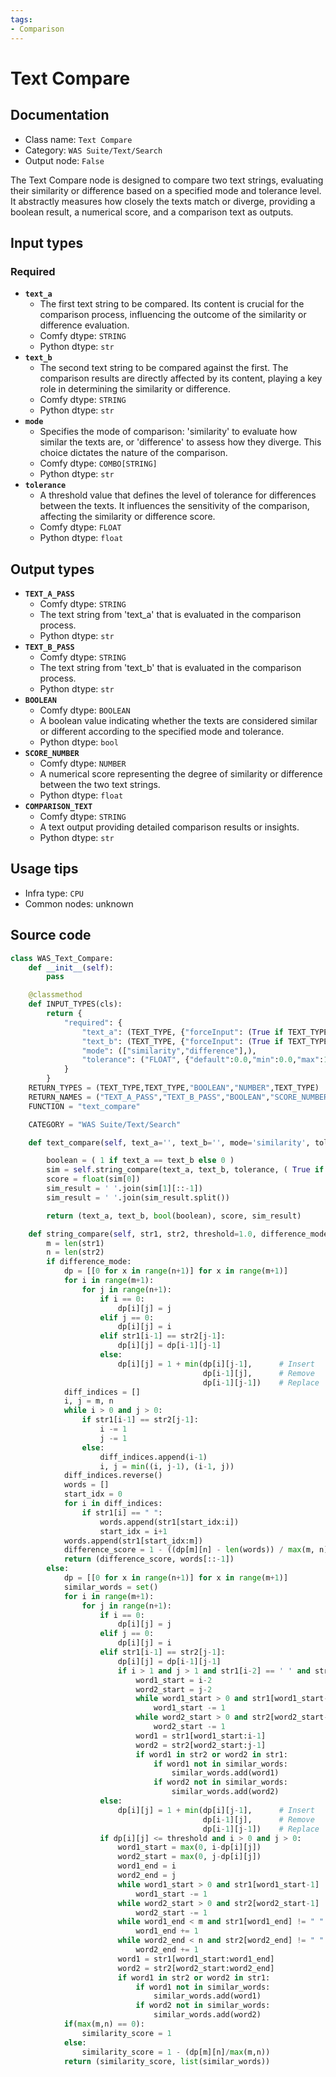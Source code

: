 ```yaml
---
tags:
- Comparison
---
```


# Text Compare
## Documentation
- Class name: `Text Compare`
- Category: `WAS Suite/Text/Search`
- Output node: `False`

The Text Compare node is designed to compare two text strings, evaluating their similarity or difference based on a specified mode and tolerance level. It abstractly measures how closely the texts match or diverge, providing a boolean result, a numerical score, and a comparison text as outputs.
## Input types
### Required
- **`text_a`**
    - The first text string to be compared. Its content is crucial for the comparison process, influencing the outcome of the similarity or difference evaluation.
    - Comfy dtype: `STRING`
    - Python dtype: `str`
- **`text_b`**
    - The second text string to be compared against the first. The comparison results are directly affected by its content, playing a key role in determining the similarity or difference.
    - Comfy dtype: `STRING`
    - Python dtype: `str`
- **`mode`**
    - Specifies the mode of comparison: 'similarity' to evaluate how similar the texts are, or 'difference' to assess how they diverge. This choice dictates the nature of the comparison.
    - Comfy dtype: `COMBO[STRING]`
    - Python dtype: `str`
- **`tolerance`**
    - A threshold value that defines the level of tolerance for differences between the texts. It influences the sensitivity of the comparison, affecting the similarity or difference score.
    - Comfy dtype: `FLOAT`
    - Python dtype: `float`
## Output types
- **`TEXT_A_PASS`**
    - Comfy dtype: `STRING`
    - The text string from 'text_a' that is evaluated in the comparison process.
    - Python dtype: `str`
- **`TEXT_B_PASS`**
    - Comfy dtype: `STRING`
    - The text string from 'text_b' that is evaluated in the comparison process.
    - Python dtype: `str`
- **`BOOLEAN`**
    - Comfy dtype: `BOOLEAN`
    - A boolean value indicating whether the texts are considered similar or different according to the specified mode and tolerance.
    - Python dtype: `bool`
- **`SCORE_NUMBER`**
    - Comfy dtype: `NUMBER`
    - A numerical score representing the degree of similarity or difference between the two text strings.
    - Python dtype: `float`
- **`COMPARISON_TEXT`**
    - Comfy dtype: `STRING`
    - A text output providing detailed comparison results or insights.
    - Python dtype: `str`
## Usage tips
- Infra type: `CPU`
- Common nodes: unknown


## Source code
```python
class WAS_Text_Compare:
    def __init__(self):
        pass

    @classmethod
    def INPUT_TYPES(cls):
        return {
            "required": {
                "text_a": (TEXT_TYPE, {"forceInput": (True if TEXT_TYPE == 'STRING' else False)}),
                "text_b": (TEXT_TYPE, {"forceInput": (True if TEXT_TYPE == 'STRING' else False)}),
                "mode": (["similarity","difference"],),
                "tolerance": ("FLOAT", {"default":0.0,"min":0.0,"max":1.0,"step":0.01}),
            }
        }
    RETURN_TYPES = (TEXT_TYPE,TEXT_TYPE,"BOOLEAN","NUMBER",TEXT_TYPE)
    RETURN_NAMES = ("TEXT_A_PASS","TEXT_B_PASS","BOOLEAN","SCORE_NUMBER","COMPARISON_TEXT")
    FUNCTION = "text_compare"

    CATEGORY = "WAS Suite/Text/Search"

    def text_compare(self, text_a='', text_b='', mode='similarity', tolerance=0.0):

        boolean = ( 1 if text_a == text_b else 0 )
        sim = self.string_compare(text_a, text_b, tolerance, ( True if mode == 'difference' else False ))
        score = float(sim[0])
        sim_result = ' '.join(sim[1][::-1])
        sim_result = ' '.join(sim_result.split())

        return (text_a, text_b, bool(boolean), score, sim_result)

    def string_compare(self, str1, str2, threshold=1.0, difference_mode=False):
        m = len(str1)
        n = len(str2)
        if difference_mode:
            dp = [[0 for x in range(n+1)] for x in range(m+1)]
            for i in range(m+1):
                for j in range(n+1):
                    if i == 0:
                        dp[i][j] = j
                    elif j == 0:
                        dp[i][j] = i
                    elif str1[i-1] == str2[j-1]:
                        dp[i][j] = dp[i-1][j-1]
                    else:
                        dp[i][j] = 1 + min(dp[i][j-1],      # Insert
                                           dp[i-1][j],      # Remove
                                           dp[i-1][j-1])    # Replace
            diff_indices = []
            i, j = m, n
            while i > 0 and j > 0:
                if str1[i-1] == str2[j-1]:
                    i -= 1
                    j -= 1
                else:
                    diff_indices.append(i-1)
                    i, j = min((i, j-1), (i-1, j))
            diff_indices.reverse()
            words = []
            start_idx = 0
            for i in diff_indices:
                if str1[i] == " ":
                    words.append(str1[start_idx:i])
                    start_idx = i+1
            words.append(str1[start_idx:m])
            difference_score = 1 - ((dp[m][n] - len(words)) / max(m, n))
            return (difference_score, words[::-1])
        else:
            dp = [[0 for x in range(n+1)] for x in range(m+1)]
            similar_words = set()
            for i in range(m+1):
                for j in range(n+1):
                    if i == 0:
                        dp[i][j] = j
                    elif j == 0:
                        dp[i][j] = i
                    elif str1[i-1] == str2[j-1]:
                        dp[i][j] = dp[i-1][j-1]
                        if i > 1 and j > 1 and str1[i-2] == ' ' and str2[j-2] == ' ':
                            word1_start = i-2
                            word2_start = j-2
                            while word1_start > 0 and str1[word1_start-1] != " ":
                                word1_start -= 1
                            while word2_start > 0 and str2[word2_start-1] != " ":
                                word2_start -= 1
                            word1 = str1[word1_start:i-1]
                            word2 = str2[word2_start:j-1]
                            if word1 in str2 or word2 in str1:
                                if word1 not in similar_words:
                                    similar_words.add(word1)
                                if word2 not in similar_words:
                                    similar_words.add(word2)
                    else:
                        dp[i][j] = 1 + min(dp[i][j-1],      # Insert
                                           dp[i-1][j],      # Remove
                                           dp[i-1][j-1])    # Replace
                    if dp[i][j] <= threshold and i > 0 and j > 0:
                        word1_start = max(0, i-dp[i][j])
                        word2_start = max(0, j-dp[i][j])
                        word1_end = i
                        word2_end = j
                        while word1_start > 0 and str1[word1_start-1] != " ":
                            word1_start -= 1
                        while word2_start > 0 and str2[word2_start-1] != " ":
                            word2_start -= 1
                        while word1_end < m and str1[word1_end] != " ":
                            word1_end += 1
                        while word2_end < n and str2[word2_end] != " ":
                            word2_end += 1
                        word1 = str1[word1_start:word1_end]
                        word2 = str2[word2_start:word2_end]
                        if word1 in str2 or word2 in str1:
                            if word1 not in similar_words:
                                similar_words.add(word1)
                            if word2 not in similar_words:
                                similar_words.add(word2)
            if(max(m,n) == 0):
                similarity_score = 1
            else:
                similarity_score = 1 - (dp[m][n]/max(m,n))
            return (similarity_score, list(similar_words))

```
